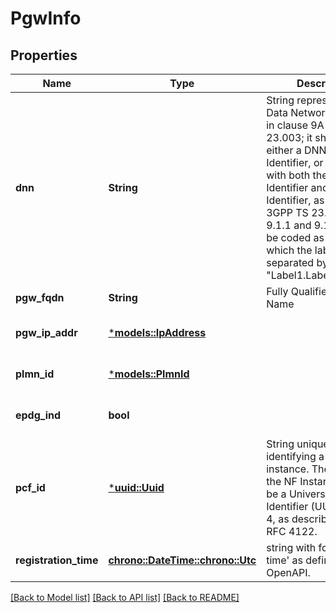 # PgwInfo

## Properties
Name | Type | Description | Notes
------------ | ------------- | ------------- | -------------
**dnn** | **String** | String representing a Data Network as defined in clause 9A of 3GPP TS 23.003;  it shall contain either a DNN Network Identifier, or a full DNN with both the Network  Identifier and Operator Identifier, as specified in 3GPP TS 23.003 clause 9.1.1 and 9.1.2. It shall be coded as string in which the labels are separated by dots  (e.g. \"Label1.Label2.Label3\").  | 
**pgw_fqdn** | **String** | Fully Qualified Domain Name | 
**pgw_ip_addr** | [***models::IpAddress**](IpAddress.md) |  | [optional] [default to None]
**plmn_id** | [***models::PlmnId**](PlmnId.md) |  | [optional] [default to None]
**epdg_ind** | **bool** |  | [optional] [default to Some(false)]
**pcf_id** | [***uuid::Uuid**](UUID.md) | String uniquely identifying a NF instance. The format of the NF Instance ID shall be a  Universally Unique Identifier (UUID) version 4, as described in IETF RFC 4122.   | [optional] [default to None]
**registration_time** | [**chrono::DateTime::<chrono::Utc>**](DateTime.md) | string with format 'date-time' as defined in OpenAPI. | [optional] [default to None]

[[Back to Model list]](../README.md#documentation-for-models) [[Back to API list]](../README.md#documentation-for-api-endpoints) [[Back to README]](../README.md)



